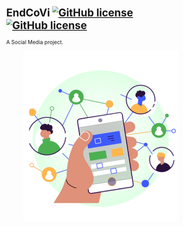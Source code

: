 # EndCoVi [![GitHub license](https://img.shields.io/badge/license-MIT-green?style=flat)](https://github.com/KSB-tqk/EndCoVi/blob/master/LICENSE) [![GitHub license](https://img.shields.io/badge/framework-Flutter-blue?style=flat&logo=Flutter)](https://flutter.dev)

A Social Media project.

<center>
<img src="assets/images/welcome_image.png"/>
</center>

